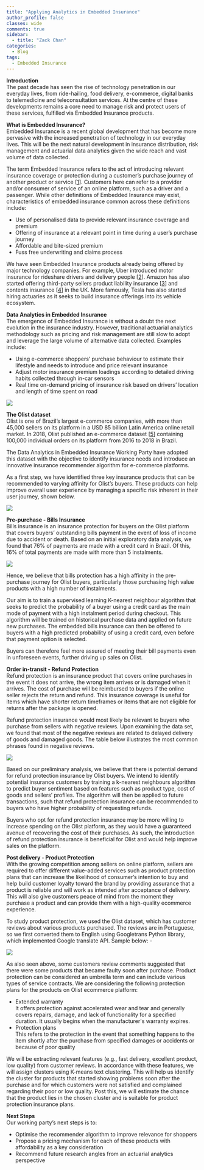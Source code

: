 ```yaml
---
title: "Applying Analytics in Embedded Insurance"
author_profile: false 
classes: wide
comments: true
sidebar:
  - title: "Zack Chan"
categories:
  - Blog
tags:
  - Embedded Insurance
---
```

<b> Introduction </b>
<br>
The past decade has seen the rise of technology penetration in our everyday lives, from ride-hailing, food delivery, e-commerce, digital banks to telemedicine and teleconsultation services. At the centre of these developments remains a core need to manage risk and protect users of these services, fulfilled via Embedded Insurance products.

<b> What is Embedded Insurance? </b>
<br>
Embedded Insurance is a recent global development that has become more pervasive with the increased penetration of technology in our everyday lives. This will be the next natural development in insurance distribution, risk management and actuarial data analytics given the wide reach and vast volume of data collected.

The term Embedded Insurance refers to the act of introducing relevant insurance coverage or protection during a customer’s purchase journey of another product or service [<a href="https://www.mapfre.com/en/insights/innovation/embedded-insurance//">1</a>]. Customers here can refer to a provider and/or consumer of service of an online platform, such as a driver and a passenger. While other definitions of Embedded Insurance may exist, characteristics of embedded insurance common across these definitions include:
<ul>
  <li>
Use of personalised data to provide relevant insurance coverage and premium
  </li>

<li>
Offering of insurance at a relevant point in time during a user’s purchase journey
  </li>

<li>
Affordable and bite-sized premium
  </li>

<li>
Fuss free underwriting and claims process
</li>

</ul>

We have seen Embedded Insurance products already being offered by major technology companies. For example, Uber introduced motor insurance for rideshare drivers and delivery people [<a href="https://www.uber.com/us/en/drive/insurance/">2</a>]. Amazon has also started offering third-party sellers product liability insurance [<a href="https://www.insurancebusinessmag.com/us/news/specialty-insurance/amazon-reveals-massive-insurance-partnership-301827.aspx">3</a>] and contents insurance [<a href="https://www.reuters.com/world/uk/amazon-start-offering-insurance-uk-businesses-broker-2021-09-27/">4</a>] in the UK. More famously, Tesla has also started hiring actuaries as it seeks to build insurance offerings into its vehicle ecosystem.

<b> Data Analytics in Embedded Insurance </b>
<br>
The emergence of Embedded Insurance is without a doubt the next evolution in the insurance industry. However, traditional actuarial analytics methodology such as pricing and risk management are still slow to adopt and leverage the large volume of alternative data collected. Examples include:
<ul>
  <li>
Using e-commerce shoppers’ purchase behaviour to estimate their lifestyle and needs to introduce and price relevant insurance
  </li>
<li>
Adjust motor insurance premium loadings according to detailed driving habits collected through in-car sensors
  </li>
<li>
Real time on-demand pricing of insurance risk based on drivers’ location and length of time spent on road 
</li>
</ul>

<img src="/assets/images_for_posts/Embedded Insurance/01The Olist dataset.png" style="width: auto; height: auto">

<b> The Olist dataset </b>
<br>
Olist is one of Brazil’s largest e-commerce companies, with more than 45,000 sellers on its platform in a USD 85 billion Latin America online retail market. In 2018, Olist published an e-commerce dataset [<a href="https://www.kaggle.com/olistbr/brazilian-ecommerce/">5</a>] containing 100,000 individual orders on its platform from 2016 to 2018 in Brazil. 

The Data Analytics in Embedded Insurance Working Party have adopted this dataset with the objective to identify insurance needs and introduce an innovative insurance recommender algorithm for e-commerce platforms.

As a first step, we have identified three key insurance products that can be recommended to varying affinity for Olist’s buyers. These products can help improve overall user experience by managing a specific risk inherent in their user journey, shown below.

<img src="/assets/images_for_posts/Embedded Insurance/02user journey.png" style="width: auto; height: auto">

<b> Pre-purchase - Bills Insurance </b>
<br>
Bills insurance is an insurance protection for buyers on the Olist platform that covers buyers’ outstanding bills payment in the event of loss of income due to accident or death. Based on an initial exploratory data analysis, we found that 76% of payments are made with a credit card in Brazil. Of this, 16% of total payments are made with more than 5 instalments.

<img src="/assets/images_for_posts/Embedded Insurance/03 Bills Insurance.png" style="width: auto; height: auto">

Hence, we believe that bills protection has a high affinity in the pre-purchase journey for Olist buyers, particularly those purchasing high value products with a high number of instalments.

Our aim is to train a supervised learning K-nearest neighbour algorithm that seeks to predict the probability of a buyer using a credit card as the main mode of payment with a high instalment period during checkout. This algorithm will be trained on historical purchase data and applied on future new purchases. The embedded bills insurance can then be offered to buyers with a high predicted probability of using a credit card, even before that payment option is selected.

Buyers can therefore feel more assured of meeting their bill payments even in unforeseen events, further driving up sales on Olist.

<b>  Order in-transit - Refund Protection </b>
<br>
Refund protection is an insurance product that covers online purchases in the event it does not arrive, the wrong item arrives or is damaged when it arrives. The cost of purchase will be reimbursed to buyers if the online seller rejects the return and refund. This insurance coverage is useful for items which have shorter return timeframes or items that are not eligible for returns after the package is opened.

Refund protection insurance would most likely be relevant to buyers who purchase from sellers with negative reviews. Upon examining the data set, we found that most of the negative reviews are related to delayed delivery of goods and damaged goods. The table below illustrates the most common phrases found in negative reviews.

<img src="/assets/images_for_posts/Embedded Insurance/04Refund Protection.png" style="width: auto; height: auto">

Based on our preliminary analysis, we believe that there is potential demand for refund protection insurance by Olist buyers. We intend to identify potential insurance customers by training a k-nearest neighbours algorithm to predict buyer sentiment based on features such as product type, cost of goods and sellers’ profiles. The algorithm will then be applied to future transactions, such that refund protection insurance can be recommended to buyers who have higher probability of requesting refunds. 

Buyers who opt for refund protection insurance may be more willing to increase spending on the Olist platform, as they would have a guaranteed avenue of recovering the cost of their purchases. As such, the introduction of refund protection insurance is beneficial for Olist and would help improve sales on the platform.

<b> Post delivery - Product Protection </b>
<br>
With the growing competition among sellers on online platform, sellers are required to offer different value-added services such as product protection plans that can increase the likelihood of consumer’s intention to buy and help build customer loyalty toward the brand by providing assurance that a product is reliable and will work as intended after acceptance of delivery. This will also give customers peace of mind from the moment they purchase a product and can provide them with a high-quality ecommerce experience.

To study product protection, we used the Olist dataset, which has customer reviews about various products purchased. The reviews are in Portuguese, so we first converted them to English using Googletrans Python library, which implemented Google translate API. Sample below: -

<img src="/assets/images_for_posts/Embedded Insurance/05Product Protection.png" style="width: auto; height: auto">

As also seen above, some customers review comments suggested that there were some products that became faulty soon after purchase. Product protection can be considered an umbrella term and can include various types of service contracts. We are considering the following protection plans for the products on Olist ecommerce platform:
<ul>
  <li>
Extended warranty
<br>
It offers protection against accelerated wear and tear and generally covers repairs, damage, and lack of functionality for a specified duration. It usually begins when the  manufacturer's warranty expires.
  </li>

<li>  
Protection plans
<br>
This refers to the protection in the event that something happens to the item shortly after the purchase from specified damages or accidents or because of poor quality
</li>

</ul>

We will be extracting relevant features (e.g., fast delivery, excellent product, low quality) from customer reviews. In accordance with these features, we will assign clusters using K-means text clustering. This will help us identify the cluster for products that started showing problems soon after the purchase and for which customers were not satisfied and complained regarding their poor or low quality. Post this, we will estimate the chance that the product lies in the chosen cluster and is suitable for product protection insurance plans. 
<br>

<b> Next Steps </b>
<br>
Our working party’s next steps is to:
<ul>
  <li>
Optimise the recommender algorithm to improve relevance for shoppers
  </li>
<li>
Propose a pricing mechanism for each of these products with affordability as a key consideration
  </li>
<li>
Recommend future research angles from an actuarial analytics perspective
